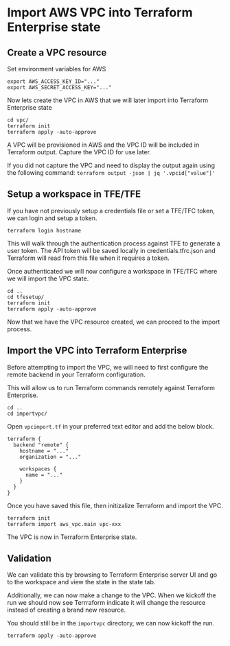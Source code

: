 # Import AWS VPC into Terraform Enterprise state

## Create a VPC resource

Set environment variables for AWS

```
export AWS_ACCESS_KEY_ID="..."
export AWS_SECRET_ACCESS_KEY="..."
```

Now lets create the VPC in AWS that we will later import into Terraform Enterprise state

```
cd vpc/
terraform init
terraform apply -auto-approve
```

A VPC will be provisioned in AWS and the VPC ID will be included in Terraform output. Capture the VPC ID for use later.

If you did not capture the VPC and need to display the output again using the following command:
`terraform output -json | jq '.vpcid["value"]'`

## Setup a workspace in TFE/TFE

If you have not previously setup a credentials file or set a TFE/TFC token, we can login and setup a token.

`terraform login hostname`

This will walk through the authentication process against TFE to generate a user token.
The API token will be saved locally in credentials.tfrc.json and Terraform will read from this file when it requires a token.

Once authenticated we will now configure a workspace in TFE/TFC where we will import the VPC state.

```
cd ..
cd tfesetup/
terraform init
terraform apply -auto-approve
```

Now that we have the VPC resource created, we can proceed to the import process.

## Import the VPC into Terraform Enterprise

Before attempting to import the VPC, we will need to first configure the remote backend in your Terraform configuration.

This will allow us to run Terraform commands remotely against Terraform Enterprise.

```
cd ..
cd importvpc/
```

Open `vpcimport.tf` in your preferred text editor and add the below block.

```
terraform {
  backend "remote" {
    hostname = "..."
    organization = "..."

    workspaces {
      name = "..."
    }
  }
}
```

Once you have saved this file, then initizalize Terraform and import the VPC.

```
terraform init
terraform import aws_vpc.main vpc-xxx
```

The VPC is now in Terraform Enterprise state.

## Validation

We can validate this by browsing to Terraform Enterprise server UI and go to the workspace and view the state in the state tab.

Additionally, we can now make a change to the VPC. When we kickoff the run we should now see Terrraform indicate it will change the resource instead of creating a brand new resource.

You should still be in the `importvpc` directory, we can now kickoff the run.

`terraform apply -auto-approve`
